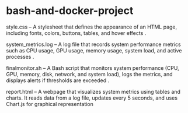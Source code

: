 # bash-and-docker-project
style.css – A stylesheet that defines the appearance of an HTML page, including fonts, colors, buttons, tables, and hover effects​
.

system_metrics.log – A log file that records system performance metrics such as CPU usage, GPU usage, memory usage, system load, and active processes​
.

finalmonitor.sh – A Bash script that monitors system performance (CPU, GPU, memory, disk, network, and system load), logs the metrics, and displays alerts if thresholds are exceeded​
.

report.html – A webpage that visualizes system metrics using tables and charts. It reads data from a log file, updates every 5 seconds, and uses Chart.js for graphical representation
